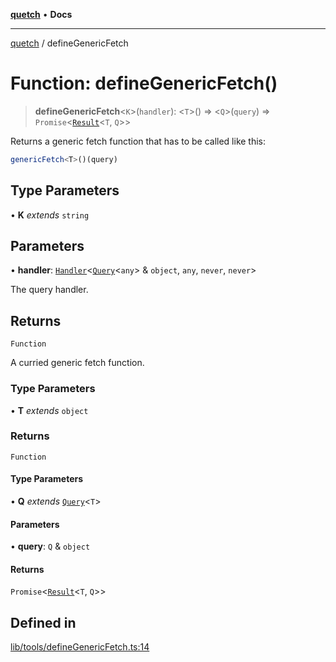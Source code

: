 [**quetch**](../README.md) • **Docs**

***

[quetch](../README.md) / defineGenericFetch

# Function: defineGenericFetch()

> **defineGenericFetch**\<`K`\>(`handler`): \<`T`\>() => \<`Q`\>(`query`) => `Promise`\<[`Result`](../type-aliases/Result.md)\<`T`, `Q`\>\>

Returns a generic fetch function that has to be called like this:
```ts
genericFetch<T>()(query)
```

## Type Parameters

• **K** *extends* `string`

## Parameters

• **handler**: [`Handler`](../type-aliases/Handler.md)\<[`Query`](../type-aliases/Query.md)\<`any`\> & `object`, `any`, `never`, `never`\>

The query handler.

## Returns

`Function`

A curried generic fetch function.

### Type Parameters

• **T** *extends* `object`

### Returns

`Function`

#### Type Parameters

• **Q** *extends* [`Query`](../type-aliases/Query.md)\<`T`\>

#### Parameters

• **query**: `Q` & `object`

#### Returns

`Promise`\<[`Result`](../type-aliases/Result.md)\<`T`, `Q`\>\>

## Defined in

[lib/tools/defineGenericFetch.ts:14](https://github.com/nevoland/quetch/blob/4c3c4d08a348f3317d0dfdffa7516132c18306c7/lib/tools/defineGenericFetch.ts#L14)
